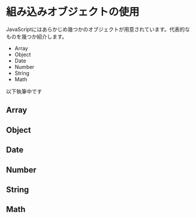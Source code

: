 # 組み込みオブジェクトの使用
JavaScriptにはあらかじめ幾つかのオブジェクトが用意されています。代表的なものを幾つか紹介します。

* Array
* Object
* Date
* Number
* String
* Math

以下執筆中です

## Array
## Object
## Date
## Number
## String
## Math
